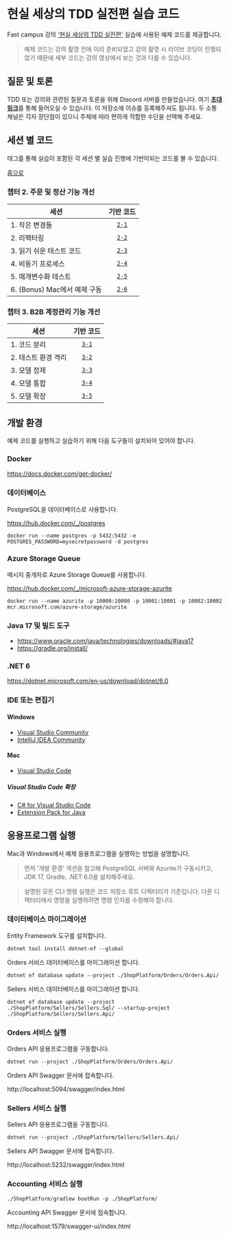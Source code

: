 # 현실 세상의 TDD 실전편 실습 코드

Fast campus 강의 ['현실 세상의 TDD 실전편'](https://fastcampus.co.kr/dev_red_ygw2) 실습에 사용된 예제 코드를 제공합니다.

> 예제 코드는 강의 촬영 전에 미리 준비되었고 강의 촬영 시 라이브 코딩이 진행되었기 때문에 세부 코드는 강의 영상에서 보는 것과 다를 수 있습니다.

## 질문 및 토론

TDD 또는 강의와 관련된 질문과 토론을 위해 Discord 서버를 만들었습니다. 여기 [**초대 링크**](https://discord.gg/NjC9r6kvUz)를 통해 들어오실 수 있습니다. 이 저장소에 이슈를 등록해주셔도 됩니다. 두 소통 채널은 각자 장단점이 있으니 주제에 따라 편하게 적합한 수단을 선택해 주세요.

## 세션 별 코드

태그를 통해 실습이 포함된 각 세션 별 실습 진행에 기반이되는 코드를 볼 수 있습니다.

[홈으로](../../)

### 챕터 2. 주문 및 정산 기능 개선

| 세션 | 기반 코드 |
| - | :-: |
| 1. 작은 변경들 | [`2-1`](../../tree/2-1) |
| 2. 리팩터링 | [`2-2`](../../tree/2-2) |
| 3. 읽기 쉬운 테스트 코드 | [`2-3`](../../tree/2-3) |
| 4. 비동기 프로세스 | [`2-4`](../../tree/2-4) |
| 5. 매개변수화 테스트 | [`2-5`](../../tree/2-5) |
| 6. (Bonus) Mac에서 예제 구동 | [`2-6`](../../tree/2-6) |

### 챕터 3. B2B 계정관리 기능 개선

| 세션 | 기반 코드|
| - | :-: |
| 1. 코드 분리 | [`3-1`](../../tree/3-1) |
| 2. 테스트 환경 격리 | [`3-2`](../../tree/3-2) |
| 3. 모델 정제 | [`3-3`](../../tree/3-3) |
| 4. 모델 통합 | [`3-4`](../../tree/3-4) |
| 5. 모델 확장 | [`3-5`](../../tree/3-5) |

## 개발 환경

예제 코드를 실행하고 실습하기 위해 다음 도구들이 설치되어 있어야 합니다.

### Docker

https://docs.docker.com/get-docker/

### 데이터베이스

PostgreSQL을 데이터베이스로 사용합니다.

https://hub.docker.com/_/postgres

```text
docker run --name postgres -p 5432:5432 -e POSTGRES_PASSWORD=mysecretpassword -d postgres
```

### Azure Storage Queue

메시지 중개자로 Azure Storage Queue를 사용합니다.

https://hub.docker.com/_/microsoft-azure-storage-azurite

```text
docker run --name azurite -p 10000:10000 -p 10001:10001 -p 10002:10002 mcr.microsoft.com/azure-storage/azurite
```

### Java 17 및 빌드 도구

- https://www.oracle.com/java/technologies/downloads/#java17
- https://gradle.org/install/

### .NET 6

https://dotnet.microsoft.com/en-us/download/dotnet/6.0

### IDE 또는 편집기

#### Windows

- [Visual Studio Community](https://visualstudio.microsoft.com/vs/community/)
- [IntelliJ IDEA Community](https://www.jetbrains.com/idea/download/)

#### Mac

- [Visual Studio Code](https://code.visualstudio.com/download)

##### Visual Studio Code 확장

- [C# for Visual Studio Code](https://marketplace.visualstudio.com/items?itemName=ms-dotnettools.csharp)
- [Extension Pack for Java](https://marketplace.visualstudio.com/items?itemName=vscjava.vscode-java-pack)

## 응용프로그램 실행

Mac과 Windows에서 예제 응용프로그램을 실행하는 방법을 설명합니다.

> 먼저 '개발 환경' 섹션을 참고해 PostgreSQL 서버와 Azurite가 구동시키고, JDK 17, Gradle, .NET 6.0을 설치해주세요.

> 설명된 모든 CLI 명령 실행은 코드 저장소 루트 디렉터리가 기준입니다. 다른 디렉터리에서 명령을 실행하려면 명령 인자를 수정해야 합니다.

### 데이터베이스 마이그레이션

Entity Framework 도구를 설치합니다.

```text
dotnet tool install dotnet-ef --global
```

Orders 서비스 데이터베이스를 마이그레이션 합니다.

```text
dotnet ef database update --project ./ShopPlatform/Orders/Orders.Api/
```

Sellers 서비스 데이터베이스를 마이그레이션 합니다.

```text
dotnet ef database update --project ./ShopPlatform/Sellers/Sellers.Sql/ --startup-project ./ShopPlatform/Sellers/Sellers.Api/
```

### Orders 서비스 실행

Orders API 응용프로그램을 구동합니다.

```text
dotnet run --project ./ShopPlatform/Orders/Orders.Api/
```

Orders API Swagger 문서에 접속합니다.

http://localhost:5094/swagger/index.html

### Sellers 서비스 실행

Sellers API 응용프로그램을 구동합니다.

```text
dotnet run --project ./ShopPlatform/Sellers/Sellers.Api/
```

Sellers API Swagger 문서에 접속합니다.

http://localhost:5232/swagger/index.html

### Accounting 서비스 실행

```text
./ShopPlatform/gradlew bootRun -p ./ShopPlatform/
```

Accounting API Swagger 문서에 접속합니다.

http://localhost:1579/swagger-ui/index.html
